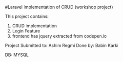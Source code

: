 #Laravel Implementation of CRUD (workshop project)

This project contains:
1. CRUD implementation
2. Login Feature
3. frontend has jquery extracted from codepen.io

Project Submitted to: Ashim Regmi
Done by: Babin Karki

DB: MYSQL

